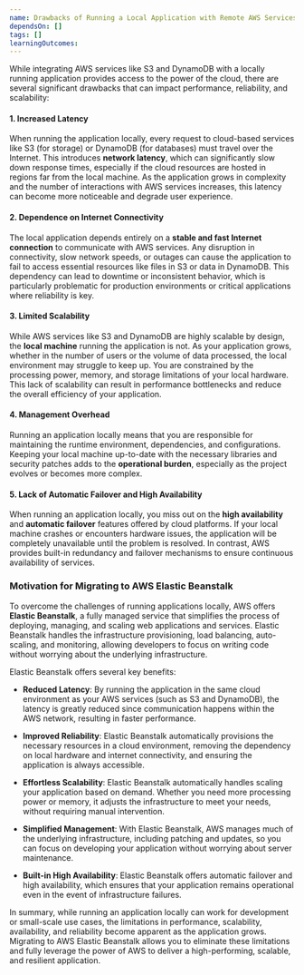 ```yaml
---
name: Drawbacks of Running a Local Application with Remote AWS Services
dependsOn: []
tags: []
learningOutcomes:
---
```


While integrating AWS services like S3 and DynamoDB with a locally running application provides access to the power of the cloud, there are several significant drawbacks that can impact performance, reliability, and scalability:

#### 1. **Increased Latency**

When running the application locally, every request to cloud-based services like S3 (for storage) or DynamoDB (for databases) must travel over the Internet. This introduces **network latency**, which can significantly slow down response times, especially if the cloud resources are hosted in regions far from the local machine. As the application grows in complexity and the number of interactions with AWS services increases, this latency can become more noticeable and degrade user experience.

#### 2. **Dependence on Internet Connectivity**

The local application depends entirely on a **stable and fast Internet connection** to communicate with AWS services. Any disruption in connectivity, slow network speeds, or outages can cause the application to fail to access essential resources like files in S3 or data in DynamoDB. This dependency can lead to downtime or inconsistent behavior, which is particularly problematic for production environments or critical applications where reliability is key.

#### 3. **Limited Scalability**

While AWS services like S3 and DynamoDB are highly scalable by design, the **local machine** running the application is not. As your application grows, whether in the number of users or the volume of data processed, the local environment may struggle to keep up. You are constrained by the processing power, memory, and storage limitations of your local hardware. This lack of scalability can result in performance bottlenecks and reduce the overall efficiency of your application.

#### 4. **Management Overhead**

Running an application locally means that you are responsible for maintaining the runtime environment, dependencies, and configurations. Keeping your local machine up-to-date with the necessary libraries and security patches adds to the **operational burden**, especially as the project evolves or becomes more complex.

#### 5. **Lack of Automatic Failover and High Availability**

When running an application locally, you miss out on the **high availability** and **automatic failover** features offered by cloud platforms. If your local machine crashes or encounters hardware issues, the application will be completely unavailable until the problem is resolved. In contrast, AWS provides built-in redundancy and failover mechanisms to ensure continuous availability of services.

### Motivation for Migrating to AWS Elastic Beanstalk

To overcome the challenges of running applications locally, AWS offers **Elastic Beanstalk**, a fully managed service that simplifies the process of deploying, managing, and scaling web applications and services. Elastic Beanstalk handles the infrastructure provisioning, load balancing, auto-scaling, and monitoring, allowing developers to focus on writing code without worrying about the underlying infrastructure.

Elastic Beanstalk offers several key benefits:

- **Reduced Latency**: By running the application in the same cloud environment as your AWS services (such as S3 and DynamoDB), the latency is greatly reduced since communication happens within the AWS network, resulting in faster performance.

- **Improved Reliability**: Elastic Beanstalk automatically provisions the necessary resources in a cloud environment, removing the dependency on local hardware and internet connectivity, and ensuring the application is always accessible.

- **Effortless Scalability**: Elastic Beanstalk automatically handles scaling your application based on demand. Whether you need more processing power or memory, it adjusts the infrastructure to meet your needs, without requiring manual intervention.

- **Simplified Management**: With Elastic Beanstalk, AWS manages much of the underlying infrastructure, including patching and updates, so you can focus on developing your application without worrying about server maintenance.

- **Built-in High Availability**: Elastic Beanstalk offers automatic failover and high availability, which ensures that your application remains operational even in the event of infrastructure failures.

In summary, while running an application locally can work for development or small-scale use cases, the limitations in performance, scalability, availability, and reliability become apparent as the application grows. Migrating to AWS Elastic Beanstalk allows you to eliminate these limitations and fully leverage the power of AWS to deliver a high-performing, scalable, and resilient application.
